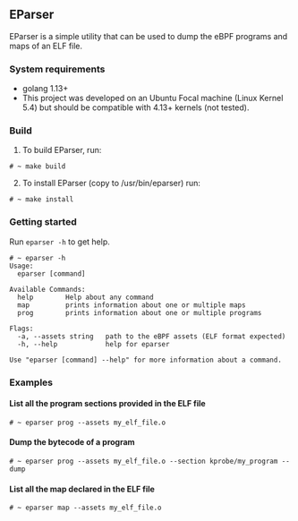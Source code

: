 ## EParser

EParser is a simple utility that can be used to dump the eBPF programs and maps of an ELF file.

### System requirements

- golang 1.13+
- This project was developed on an Ubuntu Focal machine (Linux Kernel 5.4) but should be compatible with 4.13+ kernels (not tested).

### Build

1) To build EParser, run:

```shell script
# ~ make build
```

2) To install EParser (copy to /usr/bin/eparser) run:
```shell script
# ~ make install
```

### Getting started

Run `eparser -h` to get help.

```shell script
# ~ eparser -h
Usage:
  eparser [command]

Available Commands:
  help        Help about any command
  map         prints information about one or multiple maps
  prog        prints information about one or multiple programs

Flags:
  -a, --assets string   path to the eBPF assets (ELF format expected)
  -h, --help            help for eparser

Use "eparser [command] --help" for more information about a command.
```

### Examples

#### List all the program sections provided in the ELF file

```shell script
# ~ eparser prog --assets my_elf_file.o
```

#### Dump the bytecode of a program

```shell script
# ~ eparser prog --assets my_elf_file.o --section kprobe/my_program --dump
```

#### List all the map declared in the ELF file

```shell script
# ~ eparser map --assets my_elf_file.o
```
